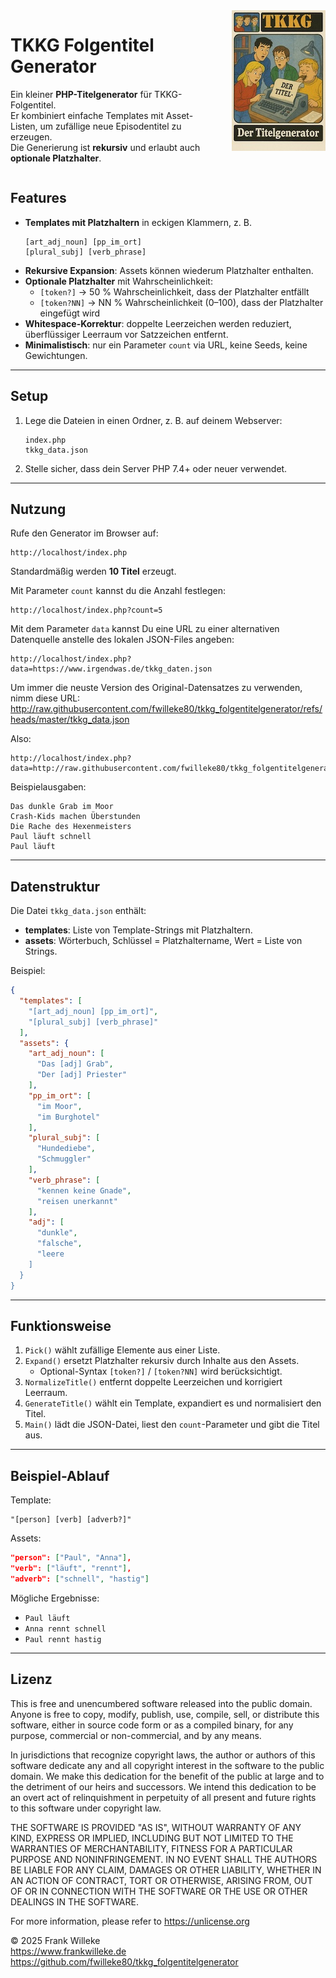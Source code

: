 <img src="./titleimage.jpg" align="right" style="float: right; width: 150px; margin-left: 2em;" />

# TKKG Folgentitel Generator

Ein kleiner **PHP-Titelgenerator** für TKKG-Folgentitel.  
Er kombiniert einfache Templates mit Asset-Listen, um zufällige neue Episodentitel zu erzeugen.  
Die Generierung ist **rekursiv** und erlaubt auch **optionale Platzhalter**.

<div style="clear: both;"></div>

## Features

- **Templates mit Platzhaltern** in eckigen Klammern, z. B.  
  ```text
  [art_adj_noun] [pp_im_ort]
  [plural_subj] [verb_phrase]
  ```
- **Rekursive Expansion**: Assets können wiederum Platzhalter enthalten.
- **Optionale Platzhalter** mit Wahrscheinlichkeit:  
  - `[token?]` → 50 % Wahrscheinlichkeit, dass der Platzhalter entfällt  
  - `[token?NN]` → NN % Wahrscheinlichkeit (0–100), dass der Platzhalter eingefügt wird  
- **Whitespace-Korrektur**: doppelte Leerzeichen werden reduziert, überflüssiger Leerraum vor Satzzeichen entfernt.
- **Minimalistisch**: nur ein Parameter `count` via URL, keine Seeds, keine Gewichtungen.

---

## Setup

1. Lege die Dateien in einen Ordner, z. B. auf deinem Webserver:
   ```
   index.php
   tkkg_data.json
   ```
2. Stelle sicher, dass dein Server PHP 7.4+ oder neuer verwendet.

---

## Nutzung

Rufe den Generator im Browser auf:

```url
http://localhost/index.php
```

Standardmäßig werden **10 Titel** erzeugt.  

Mit Parameter `count` kannst du die Anzahl festlegen:

```url
http://localhost/index.php?count=5
```

Mit dem Parameter `data` kannst Du eine URL zu einer alternativen Datenquelle anstelle des lokalen JSON-Files angeben:

```url
http://localhost/index.php?data=https://www.irgendwas.de/tkkg_daten.json
```

Um immer die neuste Version des Original-Datensatzes zu verwenden, nimm diese URL:  
http://raw.githubusercontent.com/fwilleke80/tkkg_folgentitelgenerator/refs/heads/master/tkkg_data.json

Also:

```url
http://localhost/index.php?data=http://raw.githubusercontent.com/fwilleke80/tkkg_folgentitelgenerator/refs/heads/master/tkkg_data.json
```

Beispielausgaben:

```
Das dunkle Grab im Moor
Crash-Kids machen Überstunden
Die Rache des Hexenmeisters
Paul läuft schnell
Paul läuft
```

---

## Datenstruktur

Die Datei `tkkg_data.json` enthält:

- **templates**: Liste von Template-Strings mit Platzhaltern.
- **assets**: Wörterbuch, Schlüssel = Platzhaltername, Wert = Liste von Strings.

Beispiel:

```json
{
  "templates": [
    "[art_adj_noun] [pp_im_ort]",
    "[plural_subj] [verb_phrase]"
  ],
  "assets": {
    "art_adj_noun": [
      "Das [adj] Grab",
      "Der [adj] Priester"
    ],
    "pp_im_ort": [
      "im Moor",
      "im Burghotel"
    ],
    "plural_subj": [
      "Hundediebe",
      "Schmuggler"
    ],
    "verb_phrase": [
      "kennen keine Gnade",
      "reisen unerkannt"
    ],
    "adj": [
      "dunkle",
      "falsche",
      "leere
    ]
  }
}
```

---

## Funktionsweise

1. `Pick()` wählt zufällige Elemente aus einer Liste.
2. `Expand()` ersetzt Platzhalter rekursiv durch Inhalte aus den Assets.  
   - Optional-Syntax `[token?]` / `[token?NN]` wird berücksichtigt.
3. `NormalizeTitle()` entfernt doppelte Leerzeichen und korrigiert Leerraum.
4. `GenerateTitle()` wählt ein Template, expandiert es und normalisiert den Titel.
5. `Main()` lädt die JSON-Datei, liest den `count`-Parameter und gibt die Titel aus.

---

## Beispiel-Ablauf

Template:  
```
"[person] [verb] [adverb?]"
```

Assets:  
```json
"person": ["Paul", "Anna"],
"verb": ["läuft", "rennt"],
"adverb": ["schnell", "hastig"]
```

Mögliche Ergebnisse:  
- `Paul läuft`  
- `Anna rennt schnell`  
- `Paul rennt hastig`  

---

## Lizenz

This is free and unencumbered software released into the public domain.
Anyone is free to copy, modify, publish, use, compile, sell, or distribute this software, either in source code form or as a compiled binary, for any purpose, commercial or non-commercial, and by any means.

In jurisdictions that recognize copyright laws, the author or authors of this software dedicate any and all copyright interest in the software to the public domain. We make this dedication for the benefit of the public at large and to the detriment of our heirs and successors. We intend this dedication to be an overt act of relinquishment in perpetuity of all present and future rights to this software under copyright law.

THE SOFTWARE IS PROVIDED "AS IS", WITHOUT WARRANTY OF ANY KIND, EXPRESS OR IMPLIED, INCLUDING BUT NOT LIMITED TO THE WARRANTIES OF MERCHANTABILITY, FITNESS FOR A PARTICULAR PURPOSE AND NONINFRINGEMENT. IN NO EVENT SHALL THE AUTHORS BE LIABLE FOR ANY CLAIM, DAMAGES OR OTHER LIABILITY, WHETHER IN AN ACTION OF CONTRACT, TORT OR OTHERWISE, ARISING FROM, OUT OF OR IN CONNECTION WITH THE SOFTWARE OR THE USE OR OTHER DEALINGS IN THE SOFTWARE.

For more information, please refer to https://unlicense.org

© 2025 Frank Willeke  
https://www.frankwilleke.de  
https://github.com/fwilleke80/tkkg_folgentitelgenerator
